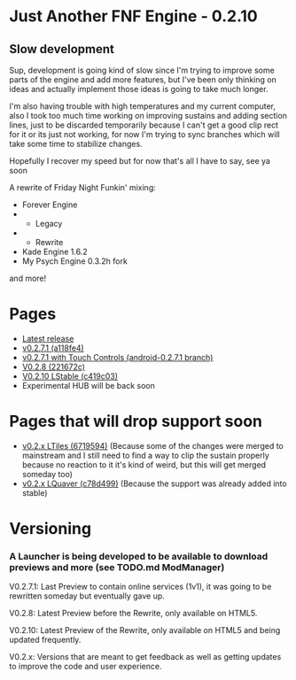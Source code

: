 # Just Another FNF Engine - 0.2.10

## Slow development
Sup, development is going kind of slow since I'm trying to improve some parts of the engine and add more features, but I've been only thinking on ideas and actually implement those ideas is going to take much longer.

I'm also having trouble with high temperatures and my current computer, also I took too much time working on improving sustains and adding section lines, just to be discarded temporarily because I can't get a good clip rect for it or its just not working, for now I'm trying to sync branches which will take some time to stabilize changes.

Hopefully I recover my speed but for now that's all I have to say, see ya soon



A rewrite of Friday Night Funkin' mixing:
- Forever Engine
- - Legacy 
- - Rewrite
- Kade Engine 1.6.2 
- My Psych Engine 0.3.2h fork

and more!

# Pages

- [Latest release](https://funkin.sancopublic.com/)
- [v0.2.7.1 (a118fe4)](https://onlinefunky.pages.dev/)
- [v0.2.7.1 with Touch Controls (android-0.2.7.1 branch)](https://touch.funkye.pages.dev/)
- [V0.2.8 (221672c)](https://funkye.pages.dev/)
- [V0.2.10 LStable (c419c03)](https://hxstest.funkye.pages.dev/)
- Experimental HUB will be back soon

# Pages that will drop support soon
- [v0.2.x LTiles (6719594)](https://tiless.funkye.pages.dev/) (Because some of the changes were merged to mainstream and I still need to find a way to clip the sustain properly because no reaction to it it's kind of weird, but this will get merged someday too)
- [v0.2.x LQuaver (c78d499)](https://quaverr.funkye.pages.dev/) (Because the support was already added into stable)

# Versioning

### A Launcher is being developed to be available to download previews and more (see TODO.md ModManager)

V0.2.7.1: Last Preview to contain online services (1v1), it was going to be rewritten someday but eventually gave up.

V0.2.8: Latest Preview before the Rewrite, only available on HTML5.

V0.2.10: Latest Preview of the Rewrite, only available on HTML5 and being updated frequently.

V0.2.x: Versions that are meant to get feedback as well as getting updates to improve the code and user experience.
